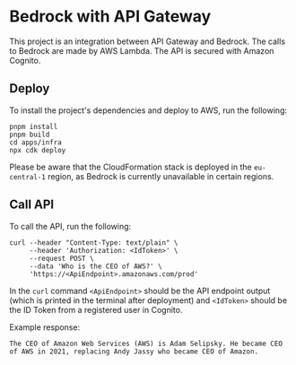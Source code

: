 # Bedrock with API Gateway

This project is an integration between API Gateway and Bedrock. The calls to Bedrock are made by AWS Lambda. The API is secured with Amazon Cognito.

## Deploy

To install the project's dependencies and deploy to AWS, run the following:

```
pnpm install
pnpm build
cd apps/infra
npx cdk deploy 
```

Please be aware that the CloudFormation stack is deployed in the `eu-central-1` region, as Bedrock is currently unavailable in certain regions.

## Call API

To call the API, run the following:

```
curl --header "Content-Type: text/plain" \
     --header 'Authorization: <IdToken>' \
     --request POST \
     --data 'Who is the CEO of AWS?' \
     'https://<ApiEndpoint>.amazonaws.com/prod'
```

In the `curl` command `<ApiEndpoint>` should be the API endpoint output (which is printed in the terminal after deployment) and `<IdToken>` should be the ID Token from a registered user in Cognito.

Example response: 

```
The CEO of Amazon Web Services (AWS) is Adam Selipsky. He became CEO of AWS in 2021, replacing Andy Jassy who became CEO of Amazon.
```